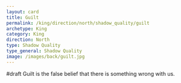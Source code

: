 ```yaml
---
layout: card
title: Guilt
permalink: /king/direction/north/shadow_quality/guilt
archetype: King
category: King
direction: North
type: Shadow Quality
type_general: Shadow Quality
image: /images/back/guilt.jpg
---
```

#draft Guilt is the false belief that there is something wrong with us. 
